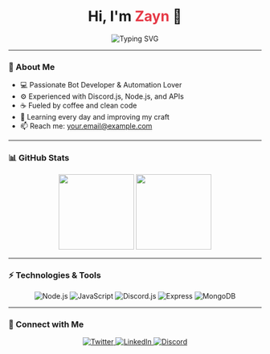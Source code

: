 <h1 align="center">
  Hi, I'm <span style="color:#E63946;">Zayn</span> 👋
</h1>

<p align="center">
  <img src="https://readme-typing-svg.herokuapp.com?font=Fira+Code&size=28&duration=3500&pause=1000&color=E63946&center=true&vCenter=true&width=450&lines=Bot+Developer;Code+Enthusiast;Automation+Addict" alt="Typing SVG" />
</p>

---

### 🚀 About Me

- 💻 Passionate Bot Developer & Automation Lover  
- ⚙️ Experienced with Discord.js, Node.js, and APIs  
- ☕ Fueled by coffee and clean code  
- 🌱 Learning every day and improving my craft  
- 📫 Reach me: [your.email@example.com](mailto:your.email@example.com)  

---

### 📊 GitHub Stats

<p align="center">
  <img height="150" src="https://github-readme-stats.vercel.app/api?username=YourUsername&show_icons=true&theme=radical&count_private=true&hide_title=true&line_height=30&icon_color=E63946&text_color=E63946&bg_color=0d1117" />
  <img height="150" src="https://github-readme-stats.vercel.app/api/top-langs/?username=YourUsername&layout=compact&theme=radical&hide=html,css&langs_count=5&bg_color=0d1117&text_color=E63946" />
</p>

---

### ⚡ Technologies & Tools

<p align="center">
  <img alt="Node.js" src="https://img.shields.io/badge/Node.js-43853D?style=for-the-badge&logo=node.js&logoColor=white" />
  <img alt="JavaScript" src="https://img.shields.io/badge/JavaScript-F7DF1E?style=for-the-badge&logo=javascript&logoColor=black" />
  <img alt="Discord.js" src="https://img.shields.io/badge/Discord.js-5865F2?style=for-the-badge&logo=discord&logoColor=white" />
  <img alt="Express" src="https://img.shields.io/badge/Express.js-000000?style=for-the-badge&logo=express&logoColor=white" />
  <img alt="MongoDB" src="https://img.shields.io/badge/MongoDB-47A248?style=for-the-badge&logo=mongodb&logoColor=white" />
</p>

---

### 🔗 Connect with Me

<p align="center">
  <a href="https://twitter.com/YourTwitter" target="_blank" rel="noreferrer">
    <img alt="Twitter" src="https://img.shields.io/badge/Twitter-%231DA1F2.svg?style=for-the-badge&logo=twitter&logoColor=white" />
  </a>
  <a href="https://www.linkedin.com/in/YourLinkedIn" target="_blank" rel="noreferrer">
    <img alt="LinkedIn" src="https://img.shields.io/badge/LinkedIn-%230077B5.svg?style=for-the-badge&logo=linkedin&logoColor=white" />
  </a>
  <a href="https://discord.gg/YourDiscord" target="_blank" rel="noreferrer">
    <img alt="Discord" src="https://img.shields.io/badge/Discord-%237289DA.svg?style=for-the-badge&logo=discord&logoColor=white" />
  </a>
</p>
